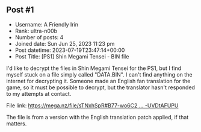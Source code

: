 ## Post #1
- Username: A Friendly Irin
- Rank: ultra-n00b
- Number of posts: 4
- Joined date: Sun Jun 25, 2023 11:23 pm
- Post datetime: 2023-07-19T23:47:14+00:00
- Post Title: [PS1] Shin Megami Tensei - BIN file

I'd like to decrypt the files in Shin Megami Tensei for the PS1, but I find myself stuck on a file simply called "DATA.BIN". I can't find anything on the internet for decrypting it. Someone made an English fan translation for the game, so it must be possible to decrypt, but the translator hasn't responded to my attempts at contact.

File link: [https://mega.nz/file/sTNxhSpR#B77-wo6C2 ... -UVDtAFUPU](https://mega.nz/file/sTNxhSpR#B77-wo6C2w9PHpbbgFm8zTLcV_YihR48j-UVDtAFUPU)

The file is from a version with the English translation patch applied, if that matters.
